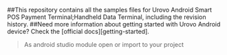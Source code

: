 
##This repository contains all the samples files for Urovo Android Smart POS Payment Terminal;Handheld Data Terminal, including the revision history.
##Need more information about getting started with Urovo Android device? Check the [official docs][getting-started].

> As android studio module open or import to your project
